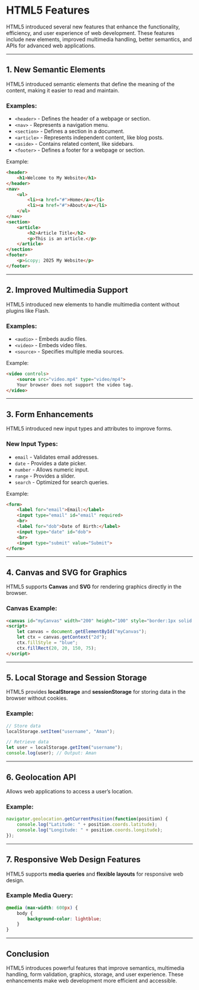 # HTML5 Features

HTML5 introduced several new features that enhance the functionality, efficiency, and user experience of web development. These features include new elements, improved multimedia handling, better semantics, and APIs for advanced web applications.

---

## 1. New Semantic Elements
HTML5 introduced semantic elements that define the meaning of the content, making it easier to read and maintain.

### Examples:
- `<header>` - Defines the header of a webpage or section.
- `<nav>` - Represents a navigation menu.
- `<section>` - Defines a section in a document.
- `<article>` - Represents independent content, like blog posts.
- `<aside>` - Contains related content, like sidebars.
- `<footer>` - Defines a footer for a webpage or section.

Example:
```html
<header>
    <h1>Welcome to My Website</h1>
</header>
<nav>
    <ul>
        <li><a href="#">Home</a></li>
        <li><a href="#">About</a></li>
    </ul>
</nav>
<section>
    <article>
        <h2>Article Title</h2>
        <p>This is an article.</p>
    </article>
</section>
<footer>
    <p>&copy; 2025 My Website</p>
</footer>
```

---

## 2. Improved Multimedia Support
HTML5 introduced new elements to handle multimedia content without plugins like Flash.

### Examples:
- `<audio>` - Embeds audio files.
- `<video>` - Embeds video files.
- `<source>` - Specifies multiple media sources.

Example:
```html
<video controls>
    <source src="video.mp4" type="video/mp4">
    Your browser does not support the video tag.
</video>
```

---

## 3. Form Enhancements
HTML5 introduced new input types and attributes to improve forms.

### New Input Types:
- `email` - Validates email addresses.
- `date` - Provides a date picker.
- `number` - Allows numeric input.
- `range` - Provides a slider.
- `search` - Optimized for search queries.

Example:
```html
<form>
    <label for="email">Email:</label>
    <input type="email" id="email" required>
    <br>
    <label for="dob">Date of Birth:</label>
    <input type="date" id="dob">
    <br>
    <input type="submit" value="Submit">
</form>
```

---

## 4. Canvas and SVG for Graphics
HTML5 supports **Canvas** and **SVG** for rendering graphics directly in the browser.

### Canvas Example:
```html
<canvas id="myCanvas" width="200" height="100" style="border:1px solid #000;"></canvas>
<script>
    let canvas = document.getElementById("myCanvas");
    let ctx = canvas.getContext("2d");
    ctx.fillStyle = "blue";
    ctx.fillRect(20, 20, 150, 75);
</script>
```

---

## 5. Local Storage and Session Storage
HTML5 provides **localStorage** and **sessionStorage** for storing data in the browser without cookies.

### Example:
```js
// Store data
localStorage.setItem("username", "Aman");

// Retrieve data
let user = localStorage.getItem("username");
console.log(user); // Output: Aman
```

---

## 6. Geolocation API
Allows web applications to access a user’s location.

### Example:
```js
navigator.geolocation.getCurrentPosition(function(position) {
    console.log("Latitude: " + position.coords.latitude);
    console.log("Longitude: " + position.coords.longitude);
});
```

---

## 7. Responsive Web Design Features
HTML5 supports **media queries** and **flexible layouts** for responsive web design.

### Example Media Query:
```css
@media (max-width: 600px) {
    body {
        background-color: lightblue;
    }
}
```

---

## Conclusion
HTML5 introduces powerful features that improve semantics, multimedia handling, form validation, graphics, storage, and user experience. These enhancements make web development more efficient and accessible.

